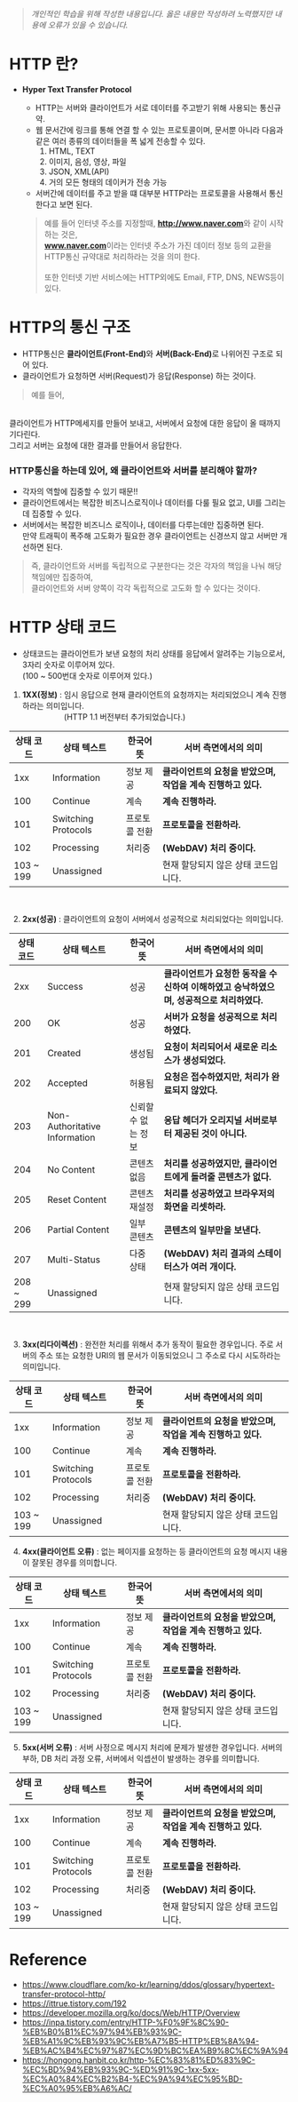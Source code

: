 > *개인적인 학습을 위해 작성한 내용입니다. 옳은 내용만 작성하려 노력했지만 내용에 오류가 있을 수 있습니다.*

# HTTP 란?
- **Hyper Text Transfer Protocol**
    - HTTP는 서버와 클라이언트가 서로 데이터를 주고받기 위해 사용되는 통신규약.
    - 웹 문서간에 링크를 통해 연결 할 수 있는 프로토콜이며, 문서뿐 아니라 다음과 같은 여러 종류의 데이터들을 폭 넓게 전송할 수 있다.
        1. HTML, TEXT
        2. 이미지, 음성, 영상, 파일
        3. JSON, XML(API)
        4. 거의 모든 형태의 데이커가 전송 가능
    - 서버간에 데이터를 주고 받을 떄 대부분 HTTP라는 프로토콜을 사용해서 통신한다고 보면 된다.

    > 예를 들어 
        인터넷 주소를 지정할때, <b>http://www.naver.com</b>와 같이 시작하는 것은,<br> <b>www.naver.com</b>이라는 인터넷 주소가 가진 데이터 정보 등의 교환을 HTTP통신 규약대로 처리하라는 것을 의미 한다.
        <br><br>
        또한 인터넷 기반 서비스에는 HTTP외에도 Email, FTP, DNS, NEWS등이 있다.

# HTTP의 통신 구조
- HTTP통신은 <b>클라이언트(Front-End)</b>와 <b>서버(Back-End)</b>로 나위어진 구조로 되어 있다.
- 클라이언트가 요청하면 서버(Request)가 응답(Response) 하는 것이다.

> 예를 들어,
<br>
클라이언트가 HTTP메세지를 만들어 보내고, 서버에서 요청에 대한 응답이 올 때까지 기다린다.
<br>
그리고 서버는 요청에 대한 결과를 만들어서 응답한다.

### HTTP통신을 하는데 있어, 왜 클라이언트와 서버를 분리해야 할까?
- 각자의 역할에 집중할 수 있기 때문!!
- 클라이언트에서는 복잡한 비즈니스로직이나 데이터를 다룰 필요 없고, UI를 그리는데 집중할 수 있다.
- 서버에서는 복잡한 비즈니스 로직이나, 데이터를 다루는데만 집중하면 된다.<br>
    만약 트래픽이 폭주해 고도화가 필요한 경우 클라이언트는 신경쓰지 않고 서버만 개선하면 된다.

> 즉, 클라이언트와 서버를 독립적으로 구분한다는 것은 각자의 책임을 나눠 해당 책임에만 집중하여,<br> 클라이언트와 서버 양쪽이 각각 독립적으로 고도화 할 수 있다는 것이다. 

# HTTP 상태 코드
- 상태코드는 클라이언트가 보낸 요청의 처리 상태를 응답에서 알려주는 기능으로서, 3자리 숫자로 이루어져 있다. <br>(100 ~ 500번대 숫자로 이루어져 있다.)

1. **1XX(정보)** : 임시 응답으로 현재 클라이언트의 요청까지는 처리되었으니 계속 진행하라는 의미입니다.
<br>&nbsp;&nbsp;&nbsp;&nbsp;&nbsp;&nbsp;&nbsp;&nbsp;&nbsp;&nbsp;&nbsp;&nbsp;&nbsp;&nbsp;&nbsp;&nbsp;&nbsp;&nbsp;&nbsp;(HTTP 1.1 버전부터 추가되었습니다.)<br>

|상태 코드|상태 텍스트|한국어 뜻|서버 측면에서의 의미|
|---|---|---|---|
|1xx|Information|정보 제공|<b>클라이언트의 요청을 받았으며, 작업을 계속 진행하고 있다.</b>|
|100|Continue|계속|<b>계속 진행하라.</b>|
|101|Switching Protocols|프로토콜 전환|<b>프로토콜을 전환하라.</b>|
|102|Processing|처리중|<b>(WebDAV) 처리 중이다.</b>|
|103 ~ 199|Unassigned||현재 할당되지 않은 상태 코드입니다.|
<br>

2. **2xx(성공)** : 클라이언트의 요청이 서버에서 성공적으로 처리되었다는 의미입니다.

|상태 코드|상태 텍스트|한국어 뜻|서버 측면에서의 의미|
|---|---|---|---|
|2xx|Success|성공|<b>클라이언트가 요청한 동작을 수신하여 이해하였고 승낙하였으며, 성공적으로 처리하였다.</b>|
|200|OK|성공|<b>서버가 요청을 성공적으로 처리하였다.</b>|
|201|Created|생성됨|<b>요청이 처리되어서 새로운 리소스가 생성되었다.</b>|
|202|Accepted|허용됨|<b>요청은 접수하였지만, 처리가 완료되지 않았다.</b>|
|203|Non-Authoritative Information|신뢰할 수 없는 정보|<b>응답 헤더가 오리지널 서버로부터 제공된 것이 아니다.</b>|
|204|No Content|콘텐츠 없음|<b>처리를 성공하였지만, 클라이언트에게 돌려줄 콘텐츠가 없다.</b>|
|205|Reset Content|콘텐츠 재설정|<b>처리를 성공하였고 브라우저의 화면을 리셋하라.</b>|
|206|Partial Content|일부 콘텐츠|<b>콘텐츠의 일부만을 보낸다.</b>|
|207|Multi-Status|다중 상태|<b>(WebDAV) 처리 결과의 스테이터스가 여러 개이다.</b>|
|208 ~ 299|Unassigned||현재 할당되지 않은 상태 코드입니다.|
<br>

3. **3xx(리다이렉션)** : 완전한 처리를 위해서 추가 동작이 필요한 경우입니다. 주로 서버의 주소 또는 요청한 URI의 웹 문서가 이동되었으니 그 주소로 다시 시도하라는 의미입니다.

|상태 코드|상태 텍스트|한국어 뜻|서버 측면에서의 의미|
|---|---|---|---|
|1xx|Information|정보 제공|<b>클라이언트의 요청을 받았으며, 작업을 계속 진행하고 있다.</b>|
|100|Continue|계속|<b>계속 진행하라.</b>|
|101|Switching Protocols|프로토콜 전환|<b>프로토콜을 전환하라.</b>|
|102|Processing|처리중|<b>(WebDAV) 처리 중이다.</b>|
|103 ~ 199|Unassigned||현재 할당되지 않은 상태 코드입니다.|

4. **4xx(클라이언트 오류)** : 없는 페이지를 요청하는 등 클라이언트의 요청 메시지 내용이 잘못된 경우를 의미합니다.

|상태 코드|상태 텍스트|한국어 뜻|서버 측면에서의 의미|
|---|---|---|---|
|1xx|Information|정보 제공|<b>클라이언트의 요청을 받았으며, 작업을 계속 진행하고 있다.</b>|
|100|Continue|계속|<b>계속 진행하라.</b>|
|101|Switching Protocols|프로토콜 전환|<b>프로토콜을 전환하라.</b>|
|102|Processing|처리중|<b>(WebDAV) 처리 중이다.</b>|
|103 ~ 199|Unassigned||현재 할당되지 않은 상태 코드입니다.|

5. **5xx(서버 오류)** : 서버 사정으로 메시지 처리에 문제가 발생한 경우입니다. 서버의 부하, DB 처리 과정 오류, 서버에서 익셉션이 발생하는 경우를 의미합니다.

|상태 코드|상태 텍스트|한국어 뜻|서버 측면에서의 의미|
|---|---|---|---|
|1xx|Information|정보 제공|<b>클라이언트의 요청을 받았으며, 작업을 계속 진행하고 있다.</b>|
|100|Continue|계속|<b>계속 진행하라.</b>|
|101|Switching Protocols|프로토콜 전환|<b>프로토콜을 전환하라.</b>|
|102|Processing|처리중|<b>(WebDAV) 처리 중이다.</b>|
|103 ~ 199|Unassigned||현재 할당되지 않은 상태 코드입니다.|

# Reference
* https://www.cloudflare.com/ko-kr/learning/ddos/glossary/hypertext-transfer-protocol-http/
* https://ittrue.tistory.com/192
* https://developer.mozilla.org/ko/docs/Web/HTTP/Overview
* https://inpa.tistory.com/entry/HTTP-%F0%9F%8C%90-%EB%B0%B1%EC%97%94%EB%93%9C-%EB%A1%9C%EB%93%9C%EB%A7%B5-HTTP%EB%8A%94-%EB%AC%B4%EC%97%87%EC%9D%BC%EA%B9%8C%EC%9A%94
* https://hongong.hanbit.co.kr/http-%EC%83%81%ED%83%9C-%EC%BD%94%EB%93%9C-%ED%91%9C-1xx-5xx-%EC%A0%84%EC%B2%B4-%EC%9A%94%EC%95%BD-%EC%A0%95%EB%A6%AC/